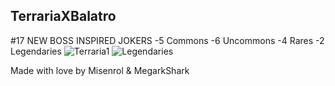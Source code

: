 ## TerrariaXBalatro
#17 NEW BOSS INSPIRED JOKERS
-5 Commons
-6 Uncommons
-4 Rares
-2 Legendaries
![Terraria1](https://github.com/user-attachments/assets/c81f3c20-1759-41a7-b032-2fc28a28da26)
![Legendaries](https://github.com/user-attachments/assets/77128361-9512-4105-9edb-8579b65cc306)

Made with love by Misenrol & MegarkShark
